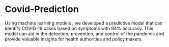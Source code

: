 # Covid-Prediction
Using machine learning models , we developed a predictive model that can identify COVID-19 cases based on symptoms  with 94% accuracy. This model can aid in the detection, prevention, and control of the pandemic and provide valuable insights for health authorities and policy makers.
